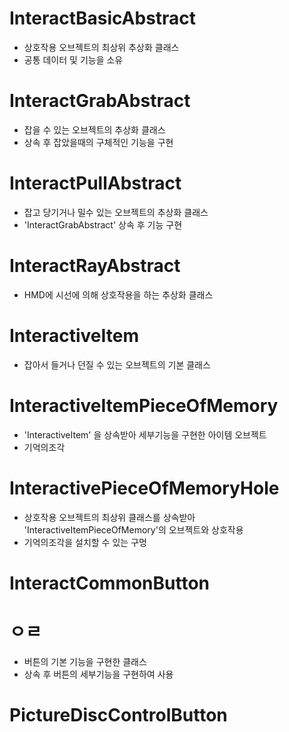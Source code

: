 # InteractBasicAbstract
- 상호작용 오브젝트의 최상위 추상화 클래스
- 공통 데이터 및 기능을 소유

# InteractGrabAbstract
- 잡을 수 있는 오브젝트의 추상화 클래스
- 상속 후 잡았을때의 구체적인 기능을 구현

# InteractPullAbstract
- 잡고 당기거나 밀수 있는 오브젝트의 추상화 클래스
- 'InteractGrabAbstract' 상속 후 기능 구현

# InteractRayAbstract
- HMD에 시선에 의해 상호작용을 하는 추상화 클래스

# InteractiveItem
- 잡아서 들거나 던질 수 있는 오브젝트의 기본 클래스

# InteractiveItemPieceOfMemory
- 'InteractiveItem' 을 상속받아 세부기능을 구현한 아이템 오브젝트
- 기억의조각

# InteractivePieceOfMemoryHole
- 상호작용 오브젝트의 최상위 클래스를 상속받아 'InteractiveItemPieceOfMemory'의 오브젝트와 상호작용
- 기억의조각을 설치할 수 있는 구멍

# InteractCommonButton
 # ㅇㄹ
- 버튼의 기본 기능을 구현한 클래스
- 상속 후 버튼의 세부기능을 구현하여 사용

# PictureDiscControlButton


